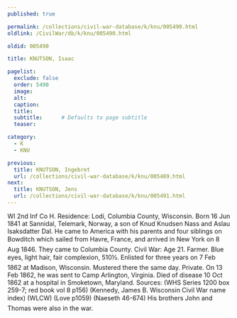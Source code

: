 ```yaml
---
published: true

permalink: /collections/civil-war-database/k/knu/005490.html
oldlink: /CivilWar/db/k/knu/005490.html

oldid: 005490

title: KNUTSON, Isaac

pagelist:
  exclude: false
  order: 5490
  image: 
  alt:
  caption:
  title:
  subtitle:      # Defaults to page subtitle
  teaser:

category: 
  - K 
  - KNU

previous:
  title: KNUTSON, Ingebret
  url: /collections/civil-war-database/k/knu/005489.html  
next:
  title: KNUTSON, Jens
  url: /collections/civil-war-database/k/knu/005491.html   
---
```

WI 2nd Inf Co H. Residence: Lodi, Columbia County, Wisconsin. Born 16 Jun 1841 at Sannidal, Telemark, Norway, a son of Knud Knudsen Nass and Aslau Isaksdatter Dal. He came to America with his parents and four siblings on &#147;Bowditch&#148; which sailed from Havre, France, and arrived in New York on 8 Aug 1846. They came to Columbia County. Civil War: Age 21. Farmer. Blue eyes, light hair, fair complexion, 5&#146;10&frac12;&#148;. Enlisted for three years on 7 Feb 1862 at Madison, Wisconsin. Mustered there the same day. Private. On 13 Feb 1862, he was sent to Camp Arlington, Virginia. Died of disease 10 Oct 1862 at a hospital in Smoketown, Maryland. Sources: (WHS Series 1200 box 259-7; red book vol 8 p156) (Kennedy, James B. Wisconsin Civil War name index) (WLCW) (Love p1059) (Naeseth &#146;46-674) His brothers John and Thomas were also in the war.
